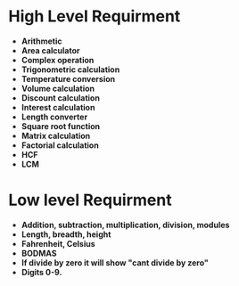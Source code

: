 
# **High Level Requirment**

- **Arithmetic**
- **Area calculator**
- **Complex operation**
- **Trigonometric calculation**
- **Temperature conversion**
- **Volume calculation**
- **Discount calculation**
- **Interest calculation**
- **Length converter**
- **Square root function**
- **Matrix calculation**
- **Factorial calculation**
- **HCF**
- **LCM**

# **Low level Requirment**

- **Addition, subtraction, multiplication, division, modules**
- **Length, breadth, height**
- **Fahrenheit, Celsius**
- **BODMAS**
- **If divide by zero it will show &quot;cant divide by zero&quot;**
- **Digits 0-9.**
